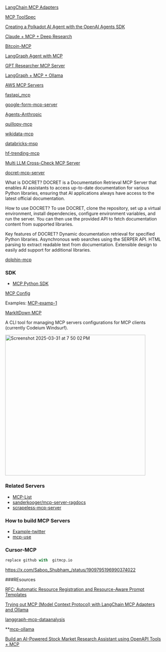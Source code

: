 [LangChain MCP Adapters](https://github.com/langchain-ai/langchain-mcp-adapters)

[MCP ToolSpec](https://github.com/run-llama/llama_index/tree/main/llama-index-integrations/tools/llama-index-tools-mcp)

[Creating a Polkadot AI Agent with the OpenAI Agents SDK](https://www.cyphertux.net/articles/en/projects/creating-polkadot-ai-agent-openai-sdk)

[Claude + MCP + Deep Research](https://note.com/hatti8/n/n07055f64f210)

[Bitcoin-MCP](https://github.com/financial-datasets/mcp-server/blob/main/server.py)

[LangGraph Agent with MCP](https://github.com/teddynote-lab/langgraph-mcp-agents)

[GPT Researcher MCP Server](https://github.com/assafelovic/gptr-mcp)

[LangGraph + MCP + Ollama](https://gaodalie.substack.com/p/langgraph-mcp-ollama-the-key-to-powerful)

[AWS MCP Servers](https://github.com/awslabs/mcp)

[fastapi_mcp](https://github.com/tadata-org/fastapi_mcp/?tab=readme-ov-file)

[google-form-mcp-server](https://github.com/adarshp14/google-form-mcp-server)

[Agents-Anthropic](https://github.com/anthropics/anthropic-quickstarts/tree/main/agents)

[quillopy-mcp](https://github.com/quillopy/quillopy-mcp)

[wikidata-mcp](https://glama.ai/mcp/servers/@zzaebok/mcp-wikidata?locale=ja-JP)

[databricks-msp](https://qiita.com/isanakamishiro2/items/272d99886425520ea681)

[hf-trending-mcp](https://glama.ai/mcp/servers/@kukapay/hf-trending-mcp?locale=en-US)

[Multi LLM Cross-Check MCP Server](https://glama.ai/mcp/servers/@lior-ps/multi-llm-cross-check-mcp-server)

[docret-mcp-server](https://github.com/Sreedeep-SS/docret-mcp-server)

What is DOCRET?
DOCRET is a Documentation Retrieval MCP Server that enables AI assistants to access up-to-date documentation for various Python libraries, ensuring that AI applications always have access to the latest official documentation.

How to use DOCRET?
To use DOCRET, clone the repository, set up a virtual environment, install dependencies, configure environment variables, and run the server. You can then use the provided API to fetch documentation content from supported libraries.

Key features of DOCRET?
Dynamic documentation retrieval for specified Python libraries.
Asynchronous web searches using the SERPER API.
HTML parsing to extract readable text from documentation.
Extensible design to easily add support for additional libraries.

[dolphin-mcp](https://github.com/cognitivecomputations/dolphin-mcp/tree/main)


### SDK
- [MCP Python SDK](https://github.com/modelcontextprotocol/python-sdk)


[MCP Config](https://github.com/marcusschiesser/mcp-config)


Examples:
[MCP-examp-1](https://github.com/parthshr370/MCP-Servers/tree/main)

[MarkItDown MCP](https://www.analyticsvidhya.com/blog/2025/04/markitdown-mcp/)

A CLI tool for managing MCP servers configurations for MCP clients (currently Codeium Windsurf).

<img width="448" alt="Screenshot 2025-03-31 at 7 50 02 PM" src="https://github.com/user-attachments/assets/7bf68013-dcba-4cc2-b37c-52f8a80af6d5" />

### Related Servers 

- [MCP-List](https://glama.ai/mcp/servers/@heltonteixeira/ragdocs/related-servers)
- [sanderkooger/mcp-server-ragdocs](https://glama.ai/mcp/servers/@sanderkooger/mcp-server-ragdocs/blob/main/.mocharc.json)
- [scrapeless-mcp-server](https://github.com/scrapeless-ai/scrapeless-mcp-server)


### How to build MCP Servers

- [Example-twitter](https://x.com/akshay_pachaar/status/1908136640737882369)
- [mcp-use](https://github.com/mcptutorial/mcp-use)


### Cursor-MCP

```py
replace github with  gitmcp.io
```
https://x.com/Saboo_Shubham_/status/1909795196990374022



###REsources

[RFC: Automatic Resource Registration and Resource-Aware Prompt Templates](https://gist.github.com/jxnl/1ddbdd7cce46f26a2a09c9f1460b6fd6)

[Trying out MCP (Model Context Protocol) with LangChain MCP Adapters and Ollama](https://kazuhira-r.hatenablog.com/)

[langgraph-mcp-dataanalysis](https://github.com/gongwon-nayeon/langgraph-mcp-dataanalysis/blob/main/data_server.py)

**[mcp-ollama](https://medium.com/ai-cloud-lab/model-context-protocol-mcp-with-ollama-and-llama-3-a-step-by-step-guide-part-2-2a5917c8c745)

[Build an AI-Powered Stock Market Research Assistant using OpenAPI Tools + MCP ](https://mcp.so/server/Stock%20Market%20Research%20Assistant/kvssankar)

